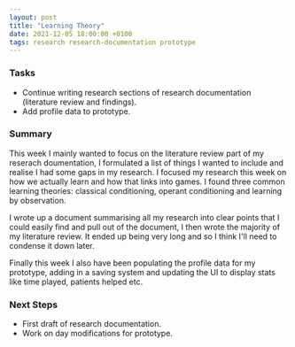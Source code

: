 ```yaml
---
layout: post
title: "Learning Theory"
date: 2021-12-05 18:00:00 +0100
tags: research research-documentation prototype
---
```


### Tasks
- Continue writing research sections of research documentation (literature review and findings).
- Add profile data to prototype.

### Summary
This week I mainly wanted to focus on the literature review part of my reserach doumentation, I formulated a list of things I wanted to include and realise I had some gaps in my research. I focused my research this week on how we actually learn and how that links into games. I found three common learning theories: classical conditioning, operant conditioning and learning by observation. 

I wrote up a document summarising all my research into clear points that I could easily find and pull out of the document, I then wrote the majority of my literature review. It ended up being very long and so I think I'll need to condense it down later.

Finally this week I also have been populating the profile data for my prototype, adding in a saving system and updating the UI to display stats like time played, patients helped etc. 

### Next Steps
- First draft of research documentation.
- Work on day modifications for prototype.